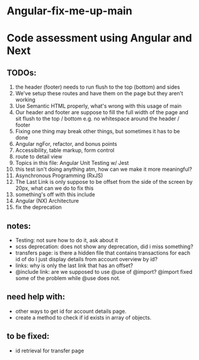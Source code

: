 # Angular-fix-me-up-main
 # Code assessment using Angular and Next

 ## TODOs:
 1. the header (footer) needs to run flush to the top (bottom) and sides
 2. We've setup these routes and have them on the page but they aren't working
 3. Use Semantic HTML properly, what's wrong with this usage of main
 4. Our header and footer are suppose to fill the full width of the page and sit flush to the top / bottom e.g. no whitespace around the header / footer
 5. Fixing one thing may break other things, but sometimes it has to be done
 6. Angular ngFor, refactor, and bonus points
 7. Accessibility, table markup, form control
 8. route to detail view
 9. Topics in this file: Angular Unit Testing w/ Jest
 10. this test isn't doing anything atm, how can we make it more meaningful?
 10. Asynchronous Programming (RxJS)
 11. The Last Link is only suppose to be offset from the side of the screen by 20px, what can we do to fix this
 12. something's off with this include
 13. Angular (NX) Architecture
 14. fix the deprecation

 ## notes:
 - Testing: not sure how to do it, ask about it
 - scss deprecation: does not show any deprecation, did i miss something?
 - transfers page: is there a hidden file that contains transactions for each id of do I just display details from account overview by id?
 - links: why is  only the  last link that has an offset?
 - @include link: are we supposed to use @use of @import? @import fixed some of the problem while @use does not.
 
 ## need help with:
 - other ways to get id for account details page.
 - create a method to check if id exists in array of objects.

 ## to be fixed:
 - id retrieval for transfer page
